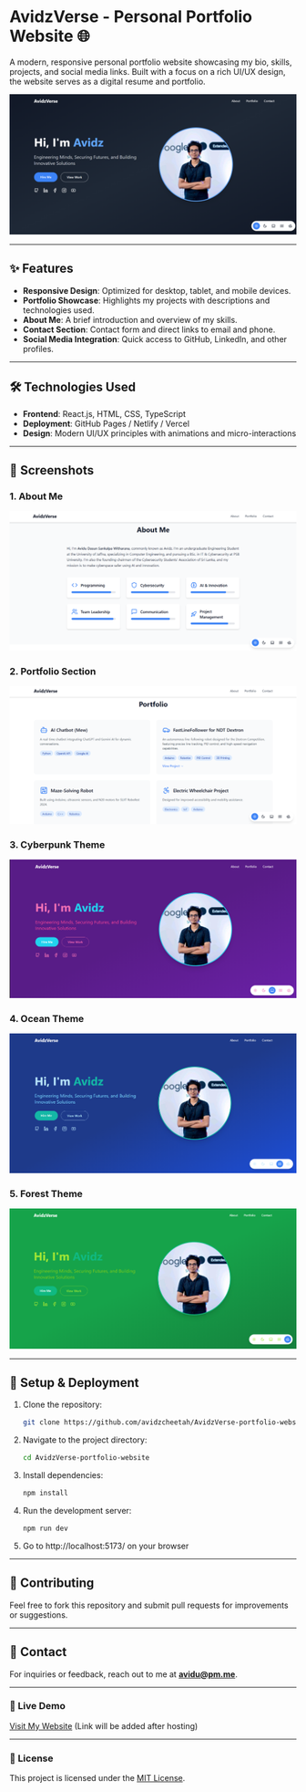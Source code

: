 # AvidzVerse - Personal Portfolio Website 🌐

A modern, responsive personal portfolio website showcasing my bio, skills, projects, and social media links. Built with a focus on a rich UI/UX design, the website serves as a digital resume and portfolio.

![Hero](https://github.com/avidzcheetah/AvidzVerse-portfolio-website/blob/main/Previews/Hero.png)

---

## ✨ Features
- **Responsive Design**: Optimized for desktop, tablet, and mobile devices.
- **Portfolio Showcase**: Highlights my projects with descriptions and technologies used.
- **About Me**: A brief introduction and overview of my skills.
- **Contact Section**: Contact form and direct links to email and phone.
- **Social Media Integration**: Quick access to GitHub, LinkedIn, and other profiles.

---

## 🛠️ Technologies Used
- **Frontend**: React.js, HTML, CSS, TypeScript
- **Deployment**: GitHub Pages / Netlify / Vercel
- **Design**: Modern UI/UX principles with animations and micro-interactions

---

## 📸 Screenshots

### 1. About Me
![About](https://github.com/avidzcheetah/AvidzVerse-portfolio-website/blob/main/Previews/About.png)

### 2. Portfolio Section
![Portfolio](https://github.com/avidzcheetah/AvidzVerse-portfolio-website/blob/main/Previews/Portfo.png)

### 3. Cyberpunk Theme
![Cyberpunk](https://github.com/avidzcheetah/AvidzVerse-portfolio-website/blob/main/Previews/cyberpunk.png)

### 4. Ocean Theme
![ocean](https://github.com/avidzcheetah/AvidzVerse-portfolio-website/blob/main/Previews/ocean.png)

### 5. Forest Theme
![forest](https://github.com/avidzcheetah/AvidzVerse-portfolio-website/blob/main/Previews/forest.png)

---

## 🚀 Setup & Deployment
1. Clone the repository:
   ```bash
   git clone https://github.com/avidzcheetah/AvidzVerse-portfolio-website.git
   ```
2. Navigate to the project directory:
   ```bash
   cd AvidzVerse-portfolio-website
   ```
3. Install dependencies:
   ```bash
   npm install
   ```
4. Run the development server:
   ```bash
   npm run dev
   ```
5. Go to http://localhost:5173/ on your browser

---

## 🤝 Contributing
Feel free to fork this repository and submit pull requests for improvements or suggestions.

---

## 📧 Contact
For inquiries or feedback, reach out to me at **avidu@pm.me**.

---

### 🔗 Live Demo
[Visit My Website](#) (Link will be added after hosting)

---

### 📜 License
This project is licensed under the [MIT License](LICENSE).
